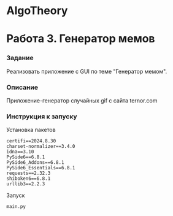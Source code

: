 # AlgoTheory
# Работа 3. Генератор мемов


### Задание
Реализовать приложение с GUI по теме "Генератор мемом".

### Описание
Приложение-генератор случайных gif с сайта ternor.com

### Инструкция к запуску
Установка пакетов 
```
certifi==2024.8.30
charset-normalizer==3.4.0
idna==3.10
PySide6==6.8.1
PySide6_Addons==6.8.1
PySide6_Essentials==6.8.1
requests==2.32.3
shiboken6==6.8.1
urllib3==2.2.3
```
Запуск
```commandline
main.py
```
